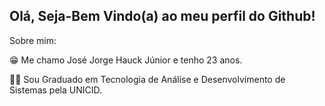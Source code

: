 ## Olá, Seja-Bem Vindo(a) ao meu perfil do Github! 

Sobre mim:

:grin: Me chamo José Jorge Hauck Júnior e tenho 23 anos.

:man_student: Sou Graduado em Tecnologia de Análise e Desenvolvimento de Sistemas pela UNICID.

